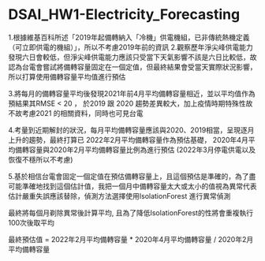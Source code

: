 # DSAI_HW1-Electricity_Forecasting
1.根據維基百科所述「2019年起備轉納入「冷機」供電機組，已非傳統熱機定義（可立即供電的機組）」，所以不考慮2019年前的資訊
2.觀察歷年淨尖峰供電能力發現六日會較低，但淨尖峰供電能力應該只受當下天氣影響不該是六日比較低，故認為台電會嘗試將備轉容量固定在一個定值，但最終結果會受當天實際狀況影響，所以打算使用備轉容量平均值進行預估

3.將每月的備轉容量平均後發現2021年前4月平均備轉容量相近，並以平均值作為預結果其RMSE < 20 ， 於2019 跟 2020 趨勢差異較大，加上疫情時期特殊性故不故考慮2021 的相關資料，同時也可見台電

4.考量到近期解封的狀況，每月平均備轉容量應該與2020、2019相當，呈現逐月上升的趨勢，最終打算已 2022年2月平均備轉容量作為預估基礎， 2020年4月平均備轉容量與2020年2月平均備轉容量比例為進行預估
(2022年3月停電供電以及恢復不穩所以不考慮)

5.基於相信台電會固定一個定值在預估備轉容量上，且這個預估是準確的，為了盡可能準確地找到這個估計值，我把一個月中備轉容量太大或太小的值視為異常代表估計嚴重失誤應該替除，偵測方法選擇使用IsolationForest 進行異常偵測

最終將每個月剃除異常後計算平均, 且為了降低IsolationForest的性將會重複執行100次後取平均

最終預估值 =  2022年2月平均備轉容量 *  2020年4月平均備轉容量 / 2020年2月平均備轉容量
